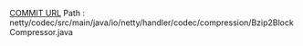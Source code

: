 [COMMIT URL](https://github.com/netty/netty/commit/b9abd3c9fc90cda1781a6f2f181735460a13b75d)
Path : netty/codec/src/main/java/io/netty/handler/codec/compression/Bzip2BlockCompressor.java